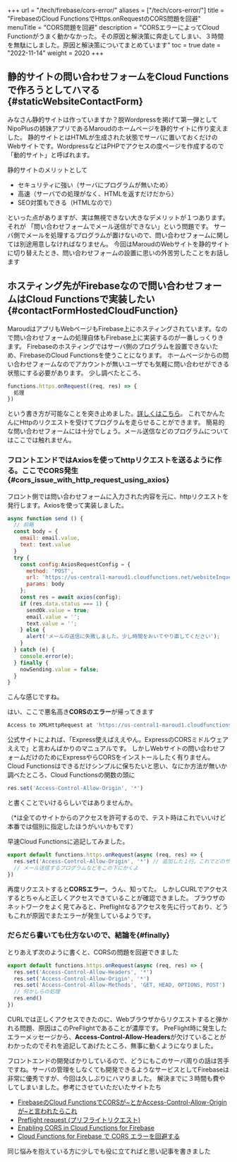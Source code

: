+++
url = "/tech/firebase/cors-error/"
aliases = ["/tech/cors-error/"]
title = "FirebaseのCloud FunctionsでHttps.onRequestのCORS問題を回避"
menuTitle = "CORS問題を回避"
description = "CORSエラーによってCloud Functionがうまく動かなかった。その原因と解決策に奔走してしまい、３時間を無駄にしました。原因と解決策についてまとめています"
toc = true
date = "2022-11-14"
weight = 2020
+++

## 静的サイトの問い合わせフォームをCloud Functionsで作ろうとしてハマる{#staticWebsiteContactForm}

みなさん静的サイトは作っていますか？脱Wordpressを掲げて第一弾としてNipoPlusの姉妹アプリであるMaroudのホームページを静的サイトに作り変えました。
静的サイトとはHTMLが生成された状態でサーバに置いておくだけのWebサイトです。WordpressなどはPHPでアクセスの度ページを作成するので「動的サイト」と呼ばれます。

静的サイトのメリットとして

- セキュリティに強い（サーバにプログラムが無いため）
- 高速（サーバでの処理がなく、HTMLを返すだけだから）
- SEO対策もできる（HTMLなので）

といった点がありますが、実は無視できない大きなデメリットが１つあります。それが 「問い合わせフォームでメール送信ができない」という問題です。
サーバ側でメールを処理するプログラムが置けないので、問い合わせフォームに関しては別途用意しなければなりません。
今回はMaroudのWebサイトを静的サイトに切り替えたとき、問い合わせフォームの設置に思いの外苦労したことをお話します

## ホスティング先がFirebaseなので問い合わせフォームはCloud Functionsで実装したい{#contactFormHostedCloudFunction}

MaroudはアプリもWebページもFirebase上にホスティングされています。なので問い合わせフォームの処理自体もFirebase上に実装するのが一番しっくりきます。
Firebaseのホスティングではサーバ側のプログラムを設置できないため、FirebaseのCloud Functionsを使うことになります。
ホームページからの問い合わせフォームなのでアカウントが無いユーザでも気軽に問い合わせができる状態にする必要があります。
少し調べたところ、

```javascript
functions.https.onRequest((req, res) => {
  処理
})
```

という書き方が可能なことを突き止めました。[詳しくはこちら](https://firebase.google.com/docs/functions/http-events?hl=ja)。
これでかんたんにHttpのリクエストを受けてプログラムを走らせることができます。
簡易的な問い合わせフォームには十分でしょう。メール送信などのプログラムについてはここでは触れません。

### フロントエンドではAxiosを使ってhttpリクエストを送るように作る。ここでCORS発生{#cors_issue_with_http_request_using_axios}

フロント側では問い合わせフォームに入力された内容を元に、httpリクエストを発行します。Axiosを使って実装しました。

```javascript
async function send () {
  // 前略
  const body = {
    email: email.value,
    text: text.value
  }
  try {
    const config:AxiosRequestConfig = {
      method: 'POST',
      url: 'https://us-central1-maroud1.cloudfunctions.net/websiteInquery',
      params: body
    };
    const res = await axios(config);
    if (res.data.status === 1) {
      sendOk.value = true;
      email.value = '';
      text.value = '';
    } else {
      alert('メールの送信に失敗しました。少し時間をおいてやり直してください');
    }
  } catch (e) {
    console.error(e);
  } finally {
    nowSending.value = false;
  }
}
```

こんな感じですね。

はい、ここで悪名高き**CORSのエラー**が帰ってきます

```bash {frame="none"}
Access to XMLHttpRequest at 'https://us-central1-maroud1.cloudfunctions.net/test?email=info%40sndbox.jp&text=test' from origin 'http://localhost:3000' has been blocked by CORS policy: No 'Access-Control-Allow-Origin' header is present on the requested resource.
```

公式サイトによれば、「Express使えばええやん。ExpressのCORSミドルウェアええで」と言わんばかりのマニュアルです。
しかしWebサイトの問い合わせフォームだけのためにExpressやらCORSをインストールしたく有りません。
Cloud Functionsはできるだけシンプルに保ちたいと思い、なにか方法が無いか調べたところ、Cloud Functionsの関数の頭に

```javascript
res.set('Access-Control-Allow-Origin', '*')
```

と書くことでいけるらしいではありませんか。

（\*は全てのサイトからのアクセスを許可するので、テスト時はこれでいいけど本番では個別に指定したほうがいいかもです）

早速Cloud Functionsに追記してみました。

```javascript
export default functions.https.onRequest(async (req, res) => {
  res.set('Access-Control-Allow-Origin', '*') // 追加した１行。これでどのサイトからもリクエストできるようになる？
  // メール送信するプログラムなどをこの下にかくよ
})
```

再度リクエストすると**CORSエラー**。うん、知ってた。
しかしCURLでアクセスするとちゃんと正しくアクセスできていることが確認できました。
ブラウザのネットワークをよく見てみると、Preflightなるアクセスを先に行っており、どうもこれが原因でまたエラーが発生しているようです。

### だらだら書いても仕方ないので、結論を{#finally}

とりあえず次のように書くと、CORSの問題を回避できました

```javascript
export default functions.https.onRequest(async (req, res) => {
  res.set('Access-Control-Allow-Headers', '*')
  res.set('Access-Control-Allow-Origin', '*')
  res.set('Access-Control-Allow-Methods', 'GET, HEAD, OPTIONS, POST')
  // 何かしらの処理
  res.end()
})
```

CURLでは正しくアクセスできたのに、Webブラウザからリクエストすると弾かれる問題、原因はこのPreFlightであることが濃厚です。
PreFlight時に発生したエラーメッセージから、**Access-Control-Allow-Headers**が欠けていることがわかったのでそれを追記してあげたところ、無事に動くようになりました。

フロントエンドの開発ばかりしているので、どうにもこのサーバ周りの話は苦手ですね。サーバの管理をしなくても開発できるようなサービスとしてFirebaseは非常に優秀ですが、今回は久しぶりにハマりました。
解決までに３時間も費やしてしまいました。参考にさせていただいたサイトたち

- [FirebaseのCloud FunctionsでCORSが~とかAccess-Control-Allow-Originが~と言われたらこれ](https://qiita.com/qrusadorz/items/40234ac0b5c5c2315cad)
- [Preflight request (プリフライトリクエスト)](https://developer.mozilla.org/ja/docs/Glossary/Preflight_request)
- [Enabling CORS in Cloud Functions for Firebase](https://stackoverflow.com/questions/42755131/enabling-cors-in-cloud-functions-for-firebase)
- [Cloud Functions for Firebase で CORS エラーを回避する](https://zenn.dev/ryo_kawamata/articles/cors-on-firebase-functions)

同じ悩みを抱えている方に少しでも役に立てればと思い記事を書きました

